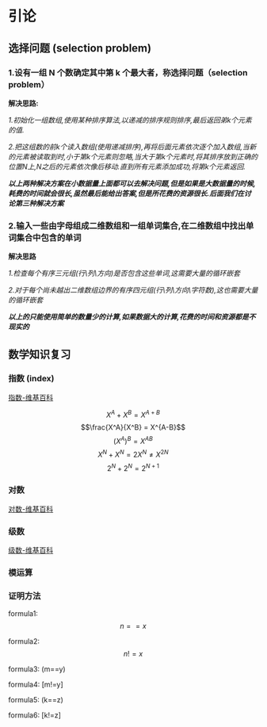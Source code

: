 # 引论
## 选择问题 (selection problem)

### 1.设有一组 N 个数确定其中第 k 个最大者，称选择问题（selection problem）

**解决思路:**

*1.初始化一组数组,使用某种排序算法,以递减的排序规则排序,最后返回弟k个元素的值.*

*2.把这组数的前k个读入数组(使用递减排序),再将后面元素依次逐个加入数组,当新的元素被读取到时,小于第k个元素则忽略,当大于第k个元素时,将其排序放到正确的位置N上,N之后的元素依次像后移动.直到所有元素添加成功,将第k个元素返回.*

***以上两种解决方案在小数据量上面都可以去解决问题,但是如果是大数据量的时候,耗费的时间就会很长,虽然最后能给出答案,但是所花费的资源很长.后面我们在讨论第三种解决方案***

### 2.输入一些由字母组成二维数组和一组单词集合,在二维数组中找出单词集合中包含的单词

**解决思路**

*1.检查每个有序三元组(行\列\方向)是否包含这些单词,这需要大量的循环嵌套*

*2.对于每个尚未越出二维数组边界的有序四元组(行\列\方向\字符数),这也需要大量的循环嵌套*

***以上的只能使用简单的数量少的计算,如果数据大的计算,花费的时间和资源都是不现实的***

## 数学知识复习 

### 指数 (index)
[指数-维基百科](https://zh.wikipedia.org/wiki/%E6%8C%87%E6%95%B0)

$$X^A + X^B = X^{A+B}$$
$$\frac{X^A}{X^B} = X^{A-B}$$
$$(X^A)^B = X^{AB}$$
$$X^N + X^N = 2X^N  \neq X^{2N}$$
$$2^N + 2^N = 2^{N+1}$$

### 对数
[对数-维基百科](https://zh.wikipedia.org/wiki/%E5%AF%B9%E6%95%B0)
### 级数
[级数-维基百科](https://zh.wikipedia.org/wiki/%E7%BA%A7%E6%95%B0)
### 模运算

### 证明方法

<script type="text/javascript" async src="https://cdn.mathjax.org/mathjax/latest/MathJax.js?config=TeX-MML-AM_CHTML"> </script>
formula1: $$n==x$$

formula2: $$n!=x$$

formula3: (m==y)

formula4: [m!=y]

formula5: \(k==z\)

formula6: \[k!=z\]

